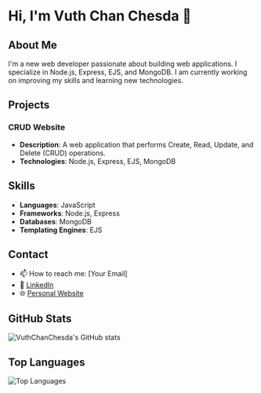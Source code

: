 # Hi, I'm Vuth Chan Chesda 👋

## About Me

I'm a new web developer passionate about building web applications. I specialize in Node.js, Express, EJS, and MongoDB. I am currently working on improving my skills and learning new technologies.

## Projects

### CRUD Website
- **Description**: A web application that performs Create, Read, Update, and Delete (CRUD) operations.
- **Technologies**: Node.js, Express, EJS, MongoDB

## Skills

- **Languages**: JavaScript
- **Frameworks**: Node.js, Express
- **Databases**: MongoDB
- **Templating Engines**: EJS

## Contact

- 📫 How to reach me: [Your Email]
- 💼 [LinkedIn](https://www.linkedin.com/in/yourprofile)
- 🌐 [Personal Website](https://yourwebsite.com)

## GitHub Stats

![VuthChanChesda's GitHub stats](https://github-readme-stats.vercel.app/api?username=vuthchanchesda&show_icons=true&theme=radical&cache_seconds=1800)

## Top Languages
![Top Languages](https://github-readme-stats.vercel.app/api/top-langs/?username=vuthchanchesda&layout=compact&theme=radical)



